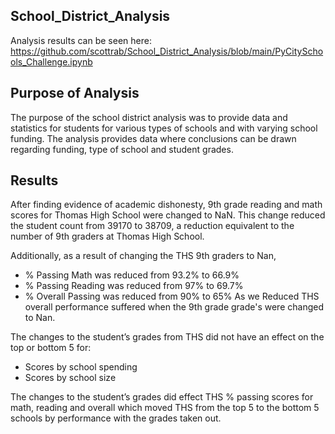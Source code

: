 ## School_District_Analysis

Analysis results can be seen here: https://github.com/scottrab/School_District_Analysis/blob/main/PyCitySchools_Challenge.ipynb


## Purpose of Analysis
The purpose of the school district analysis was to provide data and statistics for students for various types of schools and with varying school funding.  The analysis provides data where conclusions can be drawn regarding funding, type of school and student grades. 

## Results
After finding evidence of academic dishonesty, 9th  grade reading and math scores for Thomas High School were changed to NaN.  This change reduced the student count from 39170 to 38709, a reduction equivalent to the number of 9th graders at Thomas High School. 

Additionally, as a result of changing the THS 9th graders to Nan, 
-	% Passing Math was reduced from  93.2% to  66.9%
-	% Passing Reading was reduced from  97% to 69.7%
-	% Overall Passing was reduced from 90% to 65%
As we Reduced THS overall performance suffered when the 9th grade grade's were changed to Nan. 

The changes to the student’s grades from THS did not have an effect on the top or bottom 5 for:
-	Scores by school spending
-	Scores by school size 

The changes to the student’s grades did effect THS % passing scores for math, reading and overall which moved THS from the top 5 to the bottom 5 schools by performance with the grades taken out.



